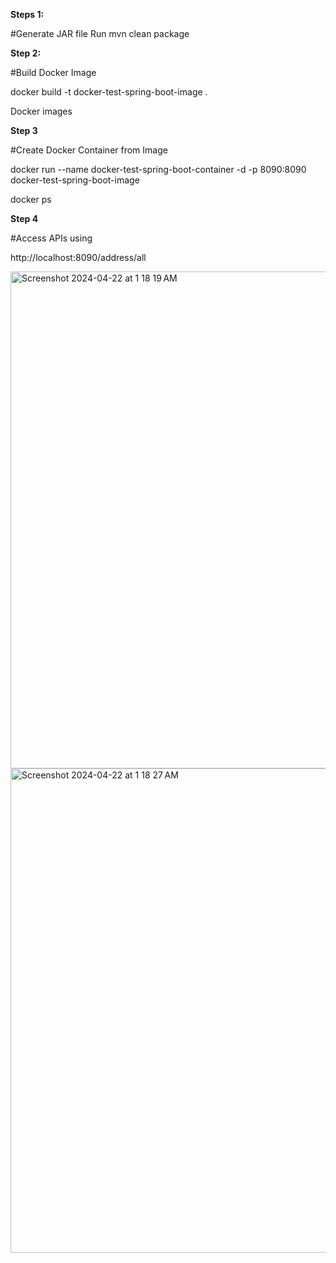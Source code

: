 **Steps 1:**

#Generate JAR file
Run mvn clean package

**Step 2:**

#Build Docker Image 

docker build -t docker-test-spring-boot-image .

Docker images 


**Step 3**

#Create Docker Container from Image

docker run --name docker-test-spring-boot-container -d -p 8090:8090 docker-test-spring-boot-image

docker ps

**Step 4**

#Access APIs using

http://localhost:8090/address/all


<img width="795" alt="Screenshot 2024-04-22 at 1 18 19 AM" src="https://github.com/dineschandgr/docker-test-spring-boot/assets/2795442/6327b753-10f5-42ac-9f4e-0432355cc7bd">



<img width="775" alt="Screenshot 2024-04-22 at 1 18 27 AM" src="https://github.com/dineschandgr/docker-test-spring-boot/assets/2795442/1ad3c94a-f949-4847-9515-a7aba008601a">


